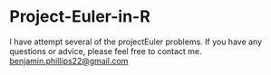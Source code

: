 # Project-Euler-in-R

I have attempt several of the projectEuler problems.
If you have any questions or advice, please feel free to contact me.
benjamin.phillips22@gmail.com
